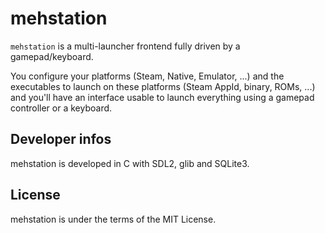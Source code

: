 # mehstation


`mehstation` is a multi-launcher frontend fully driven by a gamepad/keyboard.

You configure your platforms (Steam, Native, Emulator, ...) and the executables to launch on these platforms (Steam AppId, binary, ROMs, ...) and you'll have an interface usable to launch everything using a gamepad controller or a keyboard.

## Developer infos

mehstation is developed in C with SDL2, glib and SQLite3.

## License

mehstation is under the terms of the MIT License.
